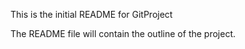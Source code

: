 This is the initial README for GitProject

The README file will contain the outline of the project. 